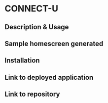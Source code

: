 # CONNECT-U


## Description & Usage


## Sample homescreen generated


## Installation


## Link to deployed application 


## Link to repository
